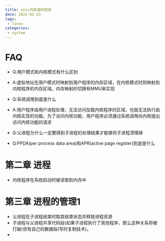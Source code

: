 ```yaml
---
title: unix内核源码剖析
date: 2022-02-23
tags:
 - linux
categories:
 - system
---
```


# FAQ
- Q:用户模式和内核模式有什么区别
- A:虚拟地址在用户模式时映射到用户程序的内存区域，在内核模式时则映射到内核程序的内存区域。内存映射的切换有MMU来实现

- Q:系统调用到底是什么
- A:用户程序由用户进程处理，无法访问加载内核程序的区域，也就无法执行由内核实现的功能。为了访问内核功能，用户程序必须通过系统调用向内核提出访问内核功能的请求


- Q:父进程为什么一定要得到子进程的处理结果才能够将子进程清理掉


- Q:PPDA(per process data area)和APR(active page register)到底是什么


# 第二章 进程
- 内核程序在系统启动时被读取到内存中


# 第三章 进程的管理1

- 父进程在子进程结束时取其结束状态并释放进程资源
- 子进程与父进程共享代码段(如果子进程执行了其他程序，那么这种关系将被打破)但有自己的数据段(写时复制技术)。
- 